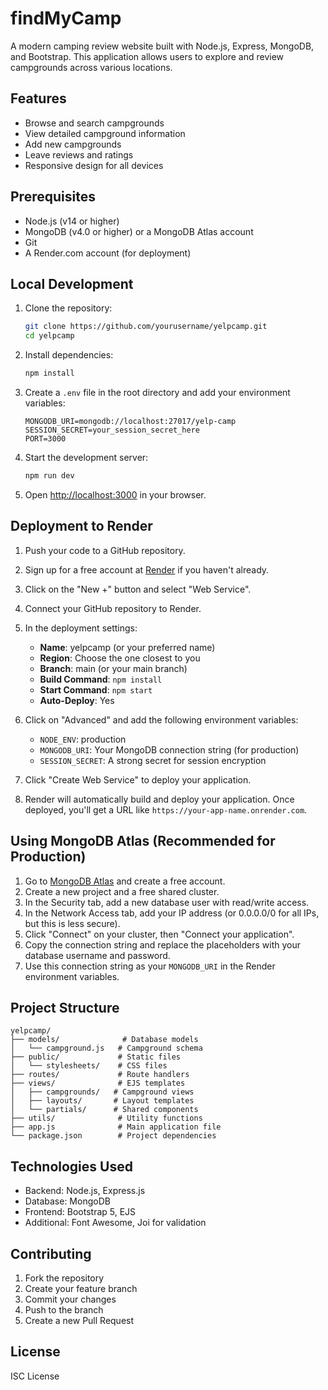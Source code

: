 # findMyCamp

A modern camping review website built with Node.js, Express, MongoDB, and Bootstrap. This application allows users to explore and review campgrounds across various locations.

## Features

- Browse and search campgrounds
- View detailed campground information
- Add new campgrounds
- Leave reviews and ratings
- Responsive design for all devices

## Prerequisites

- Node.js (v14 or higher)
- MongoDB (v4.0 or higher) or a MongoDB Atlas account
- Git
- A Render.com account (for deployment)

## Local Development

1. Clone the repository:
   ```bash
   git clone https://github.com/yourusername/yelpcamp.git
   cd yelpcamp
   ```

2. Install dependencies:
   ```bash
   npm install
   ```

3. Create a `.env` file in the root directory and add your environment variables:
   ```
   MONGODB_URI=mongodb://localhost:27017/yelp-camp
   SESSION_SECRET=your_session_secret_here
   PORT=3000
   ```

4. Start the development server:
   ```bash
   npm run dev
   ```

5. Open [http://localhost:3000](http://localhost:3000) in your browser.

## Deployment to Render

1. Push your code to a GitHub repository.

2. Sign up for a free account at [Render](https://render.com/) if you haven't already.

3. Click on the "New +" button and select "Web Service".

4. Connect your GitHub repository to Render.

5. In the deployment settings:
   - **Name**: yelpcamp (or your preferred name)
   - **Region**: Choose the one closest to you
   - **Branch**: main (or your main branch)
   - **Build Command**: `npm install`
   - **Start Command**: `npm start`
   - **Auto-Deploy**: Yes

6. Click on "Advanced" and add the following environment variables:
   - `NODE_ENV`: production
   - `MONGODB_URI`: Your MongoDB connection string (for production)
   - `SESSION_SECRET`: A strong secret for session encryption

7. Click "Create Web Service" to deploy your application.

8. Render will automatically build and deploy your application. Once deployed, you'll get a URL like `https://your-app-name.onrender.com`.

## Using MongoDB Atlas (Recommended for Production)

1. Go to [MongoDB Atlas](https://www.mongodb.com/cloud/atlas) and create a free account.
2. Create a new project and a free shared cluster.
3. In the Security tab, add a new database user with read/write access.
4. In the Network Access tab, add your IP address (or 0.0.0.0/0 for all IPs, but this is less secure).
5. Click "Connect" on your cluster, then "Connect your application".
6. Copy the connection string and replace the placeholders with your database username and password.
7. Use this connection string as your `MONGODB_URI` in the Render environment variables.

## Project Structure

```
yelpcamp/
├── models/              # Database models
│   └── campground.js   # Campground schema
├── public/             # Static files
│   └── stylesheets/    # CSS files
├── routes/             # Route handlers
├── views/              # EJS templates
│   ├── campgrounds/   # Campground views
│   ├── layouts/       # Layout templates
│   └── partials/      # Shared components
├── utils/              # Utility functions
├── app.js              # Main application file
└── package.json        # Project dependencies
```

## Technologies Used

- Backend: Node.js, Express.js
- Database: MongoDB
- Frontend: Bootstrap 5, EJS
- Additional: Font Awesome, Joi for validation

## Contributing

1. Fork the repository
2. Create your feature branch
3. Commit your changes
4. Push to the branch
5. Create a new Pull Request

## License

ISC License
